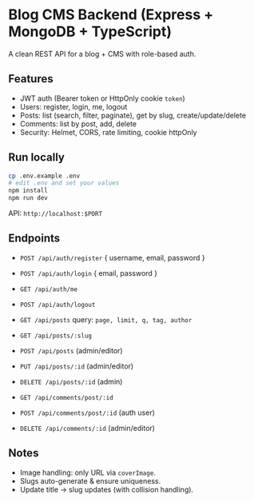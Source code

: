 # Blog CMS Backend (Express + MongoDB + TypeScript)

A clean REST API for a blog + CMS with role-based auth.

## Features

- JWT auth (Bearer token or HttpOnly cookie `token`)
- Users: register, login, me, logout
- Posts: list (search, filter, paginate), get by slug, create/update/delete
- Comments: list by post, add, delete
- Security: Helmet, CORS, rate limiting, cookie httpOnly

## Run locally

```bash
cp .env.example .env
# edit .env and set your values
npm install
npm run dev
```

API: `http://localhost:$PORT`

## Endpoints

- `POST /api/auth/register` { username, email, password }
- `POST /api/auth/login` { email, password }
- `GET /api/auth/me`
- `POST /api/auth/logout`

- `GET /api/posts` query: `page, limit, q, tag, author`
- `GET /api/posts/:slug`
- `POST /api/posts` (admin/editor)
- `PUT /api/posts/:id` (admin/editor)
- `DELETE /api/posts/:id` (admin)

- `GET /api/comments/post/:id`
- `POST /api/comments/post/:id` (auth user)
- `DELETE /api/comments/:id` (admin/editor)

## Notes

- Image handling: only URL via `coverImage`.
- Slugs auto-generate & ensure uniqueness.
- Update title -> slug updates (with collision handling).
